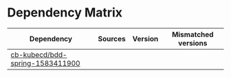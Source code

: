 # Dependency Matrix

Dependency | Sources | Version | Mismatched versions
---------- | ------- | ------- | -------------------
[cb-kubecd/bdd-spring-1583411900](https://github.com/cb-kubecd/bdd-spring-1583411900.git) |  | []() | 
